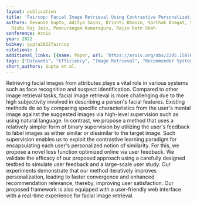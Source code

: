 ```yaml
---
layout: publication
title: 'Faircop: Facial Image Retrieval Using Contrastive Personalization'
authors: Devansh Gupta, Aditya Saini, Drishti Bhasin, Sarthak Bhagat, Shagun Uppal,
  Rishi Raj Jain, Ponnurangam Kumaraguru, Rajiv Ratn Shah
conference: Arxiv
year: 2022
bibkey: gupta2022faircop
citations: 1
additional_links: [{name: Paper, url: 'https://arxiv.org/abs/2205.15870'}]
tags: ["Datasets", "Efficiency", "Image Retrieval", "Recommender Systems", "Scalability", "Self-Supervised", "Tools & Libraries"]
short_authors: Gupta et al.
---
```

Retrieving facial images from attributes plays a vital role in various
systems such as face recognition and suspect identification. Compared to other
image retrieval tasks, facial image retrieval is more challenging due to the
high subjectivity involved in describing a person's facial features. Existing
methods do so by comparing specific characteristics from the user's mental
image against the suggested images via high-level supervision such as using
natural language. In contrast, we propose a method that uses a relatively
simpler form of binary supervision by utilizing the user's feedback to label
images as either similar or dissimilar to the target image. Such supervision
enables us to exploit the contrastive learning paradigm for encapsulating each
user's personalized notion of similarity. For this, we propose a novel loss
function optimized online via user feedback. We validate the efficacy of our
proposed approach using a carefully designed testbed to simulate user feedback
and a large-scale user study. Our experiments demonstrate that our method
iteratively improves personalization, leading to faster convergence and
enhanced recommendation relevance, thereby, improving user satisfaction. Our
proposed framework is also equipped with a user-friendly web interface with a
real-time experience for facial image retrieval.